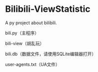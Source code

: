 # Bilibili-ViewStatistic
A py project about bilibili.


bili.py（主程序）


bili-view（胡乱玩）

bili.db（数据文件，请使用SQLite编辑器打开）


user-agents.txt（UA文件）
